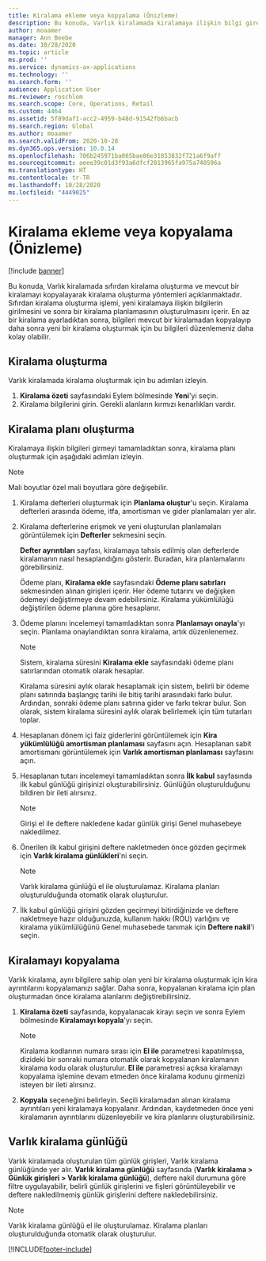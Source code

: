 ```yaml
---
title: Kiralama ekleme veya kopyalama (Önizleme)
description: Bu konuda, Varlık kiralamada kiralamaya ilişkin bilgi girerek veya mevcut bir kiralamadaki bilgileri kopyalayarak yeni bir kiralama oluşturma açıklanmaktadır.
author: moaamer
manager: Ann Beebe
ms.date: 10/28/2020
ms.topic: article
ms.prod: ''
ms.service: dynamics-ax-applications
ms.technology: ''
ms.search.form: ''
audience: Application User
ms.reviewer: roschlom
ms.search.scope: Core, Operations, Retail
ms.custom: 4464
ms.assetid: 5f89daf1-acc2-4959-b48d-91542fb6bacb
ms.search.region: Global
ms.author: moaamer
ms.search.validFrom: 2020-10-28
ms.dyn365.ops.version: 10.0.14
ms.openlocfilehash: 706b245971ba065bae86e31853832f721a6f9aff
ms.sourcegitcommit: aeee39c01d3f93a6dfcf2013965fa975a740596a
ms.translationtype: HT
ms.contentlocale: tr-TR
ms.lasthandoff: 10/28/2020
ms.locfileid: "4449025"
---
```

# <a name="add-or-copy-leases-preview"></a>Kiralama ekleme veya kopyalama (Önizleme)

[!include [banner](../includes/banner.md)]

Bu konuda, Varlık kiralamada sıfırdan kiralama oluşturma ve mevcut bir kiralamayı kopyalayarak kiralama oluşturma yöntemleri açıklanmaktadır. Sıfırdan kiralama oluşturma işlemi, yeni kiralamaya ilişkin bilgilerin girilmesini ve sonra bir kiralama planlamasının oluşturulmasını içerir. En az bir kiralama ayarladıktan sonra, bilgileri mevcut bir kiralamadan kopyalayıp daha sonra yeni bir kiralama oluşturmak için bu bilgileri düzenlemeniz daha kolay olabilir.

## <a name="create-a-lease"></a>Kiralama oluşturma

Varlık kiralamada kiralama oluşturmak için bu adımları izleyin.

1. **Kiralama özeti** sayfasındaki Eylem bölmesinde **Yeni**'yi seçin.
2. Kiralama bilgilerini girin. Gerekli alanların kırmızı kenarlıkları vardır.

## <a name="create-a-lease-schedule"></a>Kiralama planı oluşturma

Kiralamaya ilişkin bilgileri girmeyi tamamladıktan sonra, kiralama planı oluşturmak için aşağıdaki adımları izleyin.

> [!NOTE]
> Mali boyutlar özel mali boyutlara göre değişebilir.

1. Kiralama defterleri oluşturmak için **Planlama oluştur**'u seçin. Kiralama defterleri arasında ödeme, itfa, amortisman ve gider planlamaları yer alır.
2. Kiralama defterlerine erişmek ve yeni oluşturulan planlamaları görüntülemek için **Defterler** sekmesini seçin.

    **Defter ayrıntıları** sayfası, kiralamaya tahsis edilmiş olan defterlerde kiralamanın nasıl hesaplandığını gösterir. Buradan, kira planlamalarını görebilirsiniz.

    Ödeme planı, **Kiralama ekle** sayfasındaki **Ödeme planı satırları** sekmesinden alınan girişleri içerir. Her ödeme tutarını ve değişken ödemeyi değiştirmeye devam edebilirsiniz. Kiralama yükümlülüğü değiştirilen ödeme planına göre hesaplanır.

4. Ödeme planını incelemeyi tamamladıktan sonra **Planlamayı onayla**'yı seçin. Planlama onaylandıktan sonra kiralama, artık düzenlenemez.

    > [!NOTE]
    > Sistem, kiralama süresini **Kiralama ekle** sayfasındaki ödeme planı satırlarından otomatik olarak hesaplar.
    >
    > Kiralama süresini aylık olarak hesaplamak için sistem, belirli bir ödeme planı satırında başlangıç tarihi ile bitiş tarihi arasındaki farkı bulur. Ardından, sonraki ödeme planı satırına gider ve farkı tekrar bulur. Son olarak, sistem kiralama süresini aylık olarak belirlemek için tüm tutarları toplar.

5. Hesaplanan dönem içi faiz giderlerini görüntülemek için **Kira yükümlülüğü amortisman planlaması** sayfasını açın. Hesaplanan sabit amortismanı görüntülemek için **Varlık amortisman planlaması** sayfasını açın.
6. Hesaplanan tutarı incelemeyi tamamladıktan sonra **İlk kabul** sayfasında ilk kabul günlüğü girişinizi oluşturabilirsiniz. Günlüğün oluşturulduğunu bildiren bir ileti alırsınız.

    > [!NOTE]
    > Girişi el ile deftere nakledene kadar günlük girişi Genel muhasebeye nakledilmez.

7. Önerilen ilk kabul girişini deftere nakletmeden önce gözden geçirmek için **Varlık kiralama günlükleri**'ni seçin.

    > [!NOTE]
    > Varlık kiralama günlüğü el ile oluşturulamaz. Kiralama planları oluşturulduğunda otomatik olarak oluşturulur.

8. İlk kabul günlüğü girişini gözden geçirmeyi bitirdiğinizde ve deftere nakletmeye hazır olduğunuzda, kullanım hakkı (ROU) varlığını ve kiralama yükümlülüğünü Genel muhasebede tanımak için **Deftere nakil**'i seçin.

## <a name="copy-a-lease"></a>Kiralamayı kopyalama

Varlık kiralama, aynı bilgilere sahip olan yeni bir kiralama oluşturmak için kira ayrıntılarını kopyalamanızı sağlar. Daha sonra, kopyalanan kiralama için plan oluşturmadan önce kiralama alanlarını değiştirebilirsiniz.

1. **Kiralama özeti** sayfasında, kopyalanacak kirayı seçin ve sonra Eylem bölmesinde **Kiralamayı kopyala**'yı seçin.

    > [!NOTE]
    > Kiralama kodlarının numara sırası için **El ile** parametresi kapatılmışsa, dizideki bir sonraki numara otomatik olarak kopyalanan kiralamanın kiralama kodu olarak oluşturulur. **El ile** parametresi açıksa kiralamayı kopyalama işlemine devam etmeden önce kiralama kodunu girmenizi isteyen bir ileti alırsınız.

2. **Kopyala** seçeneğini belirleyin. Seçili kiralamadan alınan kiralama ayrıntıları yeni kiralamaya kopyalanır. Ardından, kaydetmeden önce yeni kiralamanın ayrıntılarını düzenleyebilir ve kira planlarını oluşturabilirsiniz.

## <a name="asset-leasing-journal"></a>Varlık kiralama günlüğü

Varlık kiralamada oluşturulan tüm günlük girişleri, Varlık kiralama günlüğünde yer alır. **Varlık kiralama günlüğü** sayfasında (**Varlık kiralama \> Günlük girişleri \> Varlık kiralama günlüğü**), deftere nakil durumuna göre filtre uygulayabilir, belirli günlük girişlerini ve fişleri görüntüleyebilir ve deftere nakledilmemiş günlük girişlerini deftere nakledebilirsiniz.

> [!NOTE]
> Varlık kiralama günlüğü el ile oluşturulamaz. Kiralama planları oluşturulduğunda otomatik olarak oluşturulur.


[!INCLUDE[footer-include](../../includes/footer-banner.md)]